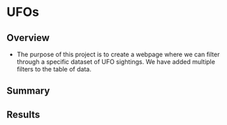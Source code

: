 # UFOs

## Overview

- The purpose of this project is to create a webpage where we can filter through a specific dataset of UFO sightings. We have added multiple filters to the table of data.

## Summary

## Results
